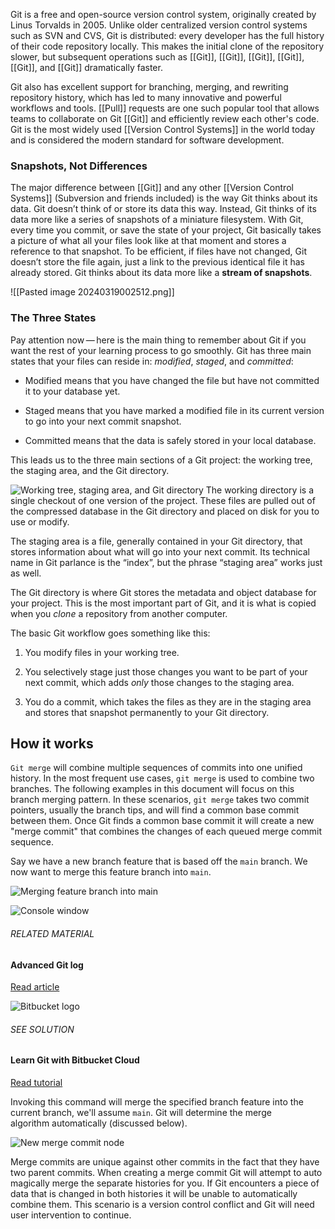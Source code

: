Git is a free and open-source version control system, originally created by Linus Torvalds in 2005. Unlike older centralized version control systems such as SVN and CVS, Git is distributed: every developer has the full history of their code repository locally. This makes the initial clone of the repository slower, but subsequent operations such as [[Git]], [[Git]], [[Git]], [[Git]], [[Git]], and [[Git]] dramatically faster.

Git also has excellent support for branching, merging, and rewriting repository history, which has led to many innovative and powerful workflows and tools. [[Pull]] requests are one such popular tool that allows teams to collaborate on Git [[Git]] and efficiently review each other's code. Git is the most widely used [[Version Control Systems]] in the world today and is considered the modern standard for software development.
### Snapshots, Not Differences
The major difference between [[Git]] and any other [[Version Control Systems]] (Subversion and friends included) is the way Git thinks about its data.
Git doesn’t think of or store its data this way. Instead, Git thinks of its data more like a series of snapshots of a miniature filesystem. With Git, every time you commit, or save the state of your project, Git basically takes a picture of what all your files look like at that moment and stores a reference to that snapshot. To be efficient, if files have not changed, Git doesn’t store the file again, just a link to the previous identical file it has already stored. Git thinks about its data more like a **stream of snapshots**.

![[Pasted image 20240319002512.png]]


### The Three States

Pay attention now — here is the main thing to remember about Git if you want the rest of your learning process to go smoothly. Git has three main states that your files can reside in: _modified_, _staged_, and _committed_:

- Modified means that you have changed the file but have not committed it to your database yet.
    
- Staged means that you have marked a modified file in its current version to go into your next commit snapshot.
    
- Committed means that the data is safely stored in your local database.
    

This leads us to the three main sections of a Git project: the working tree, the staging area, and the Git directory.

![Working tree, staging area, and Git directory](https://git-scm.com/book/en/v2/images/areas.png)
The working directory is a single checkout of one version of the project. These files are pulled out of the compressed database in the Git directory and placed on disk for you to use or modify.

The staging area is a file, generally contained in your Git directory, that stores information about what will go into your next commit. Its technical name in Git parlance is the “index”, but the phrase “staging area” works just as well.

The Git directory is where Git stores the metadata and object database for your project. This is the most important part of Git, and it is what is copied when you _clone_ a repository from another computer.

The basic Git workflow goes something like this:

1. You modify files in your working tree.
    
2. You selectively stage just those changes you want to be part of your next commit, which adds _only_ those changes to the staging area.
    
3. You do a commit, which takes the files as they are in the staging area and stores that snapshot permanently to your Git directory.







## How it works

`Git merge` will combine multiple sequences of commits into one unified history. In the most frequent use cases, `git merge` is used to combine two branches. The following examples in this document will focus on this branch merging pattern. In these scenarios, `git merge` takes two commit pointers, usually the branch tips, and will find a common base commit between them. Once Git finds a common base commit it will create a new "merge commit" that combines the changes of each queued merge commit sequence.

Say we have a new branch feature that is based off the `main` branch. We now want to merge this feature branch into `main`.

![Merging feature branch into main](https://wac-cdn.atlassian.com/dam/jcr:7afd8460-b7bf-4c42-b997-4f5cf24f21e8/01%20Branch-2%20kopiera.png?cdnVersion=1501)

![Console window](https://wac-cdn.atlassian.com/dam/jcr:7816f6da-4c53-46c3-8df3-c125249a4f87/collaborating-workflows-cropped.png?cdnVersion=1501)

###### RELATED MATERIAL

#### Advanced Git log

[Read article](https://www.atlassian.com/git/tutorials/git-log)

![Bitbucket logo](https://wac-cdn.atlassian.com/dam/jcr:03116c1f-27e5-4a82-9b9b-806786578fb2/logos-bitbucket-icon-gradient-blue-121x109@2x.png?cdnVersion=1501)

###### SEE SOLUTION

#### Learn Git with Bitbucket Cloud

[Read tutorial](https://www.atlassian.com/git/tutorials/learn-git-with-bitbucket-cloud)

Invoking this command will merge the specified branch feature into the current branch, we'll assume `main`. Git will determine the merge algorithm automatically (discussed below).

![New merge commit node](https://wac-cdn.atlassian.com/dam/jcr:c6db91c1-1343-4d45-8c93-bdba910b9506/02%20Branch-1%20kopiera.png?cdnVersion=1501)

Merge commits are unique against other commits in the fact that they have two parent commits. When creating a merge commit Git will attempt to auto magically merge the separate histories for you. If Git encounters a piece of data that is changed in both histories it will be unable to automatically combine them. This scenario is a version control conflict and Git will need user intervention to continue.



